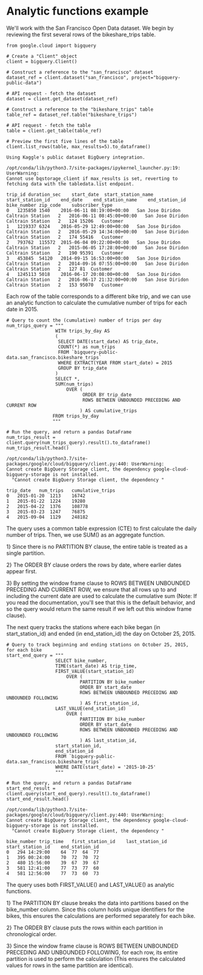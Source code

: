 # Analytic functions example
We'll work with the San Francisco Open Data dataset. We begin by reviewing the first several rows of the bikeshare_trips table. 

    from google.cloud import bigquery

    # Create a "Client" object
    client = bigquery.Client()

    # Construct a reference to the "san_francisco" dataset
    dataset_ref = client.dataset("san_francisco", project="bigquery-public-data")

    # API request - fetch the dataset
    dataset = client.get_dataset(dataset_ref)

    # Construct a reference to the "bikeshare_trips" table
    table_ref = dataset_ref.table("bikeshare_trips")

    # API request - fetch the table
    table = client.get_table(table_ref)

    # Preview the first five lines of the table
    client.list_rows(table, max_results=5).to_dataframe()

    Using Kaggle's public dataset BigQuery integration.

    /opt/conda/lib/python3.7/site-packages/ipykernel_launcher.py:19: UserWarning:
    Cannot use bqstorage_client if max_results is set, reverting to fetching data with the tabledata.list endpoint.

    trip_id	duration_sec	start_date	start_station_name	start_station_id	end_date	end_station_name	end_station_id	bike_number	zip_code	subscriber_type
    0	1235850	1540	2016-06-11 08:19:00+00:00	San Jose Diridon Caltrain Station	2	2016-06-11 08:45:00+00:00	San Jose Diridon Caltrain Station	2	124	15206	Customer
    1	1219337	6324	2016-05-29 12:49:00+00:00	San Jose Diridon Caltrain Station	2	2016-05-29 14:34:00+00:00	San Jose Diridon Caltrain Station	2	174	55416	Customer
    2	793762	115572	2015-06-04 09:22:00+00:00	San Jose Diridon Caltrain Station	2	2015-06-05 17:28:00+00:00	San Jose Diridon Caltrain Station	2	190	95391	Customer
    3	453845	54120	2014-09-15 16:53:00+00:00	San Jose Diridon Caltrain Station	2	2014-09-16 07:55:00+00:00	San Jose Diridon Caltrain Station	2	127	81	Customer
    4	1245113	5018	2016-06-17 20:08:00+00:00	San Jose Diridon Caltrain Station	2	2016-06-17 21:32:00+00:00	San Jose Diridon Caltrain Station	2	153	95070	Customer


Each row of the table corresponds to a different bike trip, and we can use an analytic function to calculate the cumulative number of trips for each date in 2015.

    # Query to count the (cumulative) number of trips per day
    num_trips_query = """
                      WITH trips_by_day AS
                      (
                       SELECT DATE(start_date) AS trip_date,
                       COUNT(*) as num_trips
                       FROM `bigquery-public-data.san_francisco.bikeshare_trips`
                       WHERE EXTRACT(YEAR FROM start_date) = 2015
                       GROUP BY trip_date
                      )
                      SELECT *,
                      SUM(num_trips) 
                          OVER (
                                ORDER BY trip_date
                                ROWS BETWEEN UNBOUNDED PRECEDING AND CURRENT ROW
                               ) AS cumulative_trips
                     FROM trips_by_day
                     """

    # Run the query, and return a pandas DataFrame
    num_trips_result = client.query(num_trips_query).result().to_dataframe()
    num_trips_result.head()

    /opt/conda/lib/python3.7/site-packages/google/cloud/bigquery/client.py:440: UserWarning:
    Cannot create BigQuery Storage client, the dependency google-cloud-bigquery-storage is not installed.
      "Cannot create BigQuery Storage client, the dependency "

    trip_date	num_trips	cumulative_trips
    0	2015-01-20	1213	16742
    1	2015-01-22	1224	19280
    2	2015-04-22	1376	108778
    3	2015-03-23	1247	76875
    4	2015-09-04	1129	248182


The query uses a common table expression (CTE) to first calculate the daily number of trips. Then, we use SUM() as an aggregate function.

1} Since there is no PARTITION BY clause, the entire table is treated as a single partition.

2} The ORDER BY clause orders the rows by date, where earlier dates appear first.

3} By setting the window frame clause to ROWS BETWEEN UNBOUNDED PRECEDING AND CURRENT ROW, we ensure that all rows up to and including the current date are used to calculate the
cumulative sum (Note: If you read the documentation, you'll see that this is the default behavior, and so the query would return the same result if we left out this window frame
clause).

The next query tracks the stations where each bike began (in start_station_id) and ended (in end_station_id) the day on October 25, 2015.

    # Query to track beginning and ending stations on October 25, 2015, for each bike
    start_end_query = """
                      SELECT bike_number,
                      TIME(start_date) AS trip_time,
                      FIRST_VALUE(start_station_id)
                          OVER (
                               PARTITION BY bike_number
                               ORDER BY start_date
                               ROWS BETWEEN UNBOUNDED PRECEDING AND UNBOUNDED FOLLOWING
                               ) AS first_station_id,
                      LAST_VALUE(end_station_id)
                          OVER (
                               PARTITION BY bike_number
                               ORDER BY start_date
                               ROWS BETWEEN UNBOUNDED PRECEDING AND UNBOUNDED FOLLOWING
                               ) AS last_station_id,
                      start_station_id,
                      end_station_id
                      FROM `bigquery-public-data.san_francisco.bikeshare_trips`
                      WHERE DATE(start_date) = '2015-10-25' 
                      """

    # Run the query, and return a pandas DataFrame
    start_end_result = client.query(start_end_query).result().to_dataframe()
    start_end_result.head()

    /opt/conda/lib/python3.7/site-packages/google/cloud/bigquery/client.py:440: UserWarning:
    Cannot create BigQuery Storage client, the dependency google-cloud-bigquery-storage is not installed.
      "Cannot create BigQuery Storage client, the dependency "

    bike_number	trip_time	first_station_id	last_station_id	start_station_id	end_station_id
    0	294	14:29:00	64	77	64	77
    1	395	00:24:00	70	72	70	72
    2	480	15:56:00	39	67	39	67
    3	581	12:41:00	77	73	77	60
    4	581	12:56:00	77	73	60	73


The query uses both FIRST_VALUE() and LAST_VALUE() as analytic functions.

1} The PARTITION BY clause breaks the data into partitions based on the bike_number column. Since this column holds unique identifiers for the bikes, this ensures the calculations are
performed separately for each bike.

2} The ORDER BY clause puts the rows within each partition in chronological order.

3} Since the window frame clause is ROWS BETWEEN UNBOUNDED PRECEDING AND UNBOUNDED FOLLOWING, for each row, its entire partition is used to perform the calculation (This ensures the
calculated values for rows in the same partition are identical).
